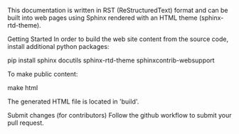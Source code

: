 This documentation is written in RST (ReStructuredText) format and can be built into web pages 
using Sphinx rendered with an HTML theme (sphinx-rtd-theme).

Getting Started
In order to build the web site content from the source code, install additional python packages:

pip install sphinx docutils sphinx-rtd-theme sphinxcontrib-websupport

To make public content:

make html

The generated HTML file is located in 'build'.

Submit changes (for contributors)
Follow the github workflow to submit your pull request.
